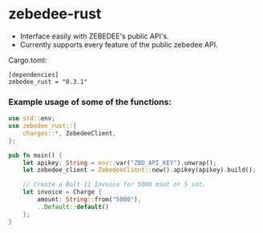 # zebedee-rust
- Interface easily with ZEBEDEE's public API's. 
- Currently supports every feature of the public zebedee API. 

Cargo.toml:
```
[dependencies]
zebedee_rust = "0.3.1"
```

### Example usage of some of the functions:
```rust
use std::env;
use zebedee_rust::{
    charges::*, ZebedeeClient,
};

pub fn main() {
    let apikey: String = env::var("ZBD_API_KEY").unwrap();
    let zebedee_client = ZebedeeClient::new().apikey(apikey).build();

    // Create a Bolt 11 Invoice for 5000 msat or 5 sat.
    let invoice = Charge {
        amount: String::from("5000"),
        ..Default::default()
    };
}
```
